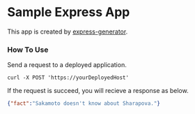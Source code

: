 # Sample Express App
This app is created by [express-generator](https://www.npmjs.com/package/express-generator).

### How To Use

Send a request to a deployed application.
```console
curl -X POST 'https://yourDeployedHost'
```

If the request is succeed, you will recieve a response as below.

```json
{"fact":"Sakamoto doesn't know about Sharapova."}
```